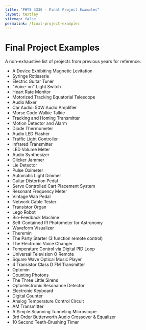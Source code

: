 ```yaml
---
title: "PHYS 3330 - Final Project Examples"
layout: textlay
sitemap: false
permalink: /final-project-examples
---
```


# Final Project Examples

A non-exhaustive list of projects from previous years for reference.

- A Device Exhibiting Magnetic Levitation
- Syringe Rotisserie
- Electric Guitar Tuner
- "Voice-on" Light Switch
- Heart Rate Monitor
- Motorized Tracking Equatorial Telescope
- Audio Mixer
- Car Audio: 50W Audio Amplifier
- Morse Code Walkie Talkie
- Tracking and Homing Transmitter
- Motion Detector and Alarm
- Diode Thermometer
- Audio LED Flasher
- Traffic Light Controller
- Infrared Transmitter
- LED Volume Meter
- Audio Synthesizer
- Clicker Jammer
- Lie Detector
- Pulse Oximeter
- Automatic Light Dimmer
- Guitar Distortion Pedal
- Servo Controlled Cart Placement System
- Resonant Frequency Meter
- Vintage Wah Pedal
- Network Cable Tester
- Transistor Organ
- Lego Robot
- Bio-Feedback Machine
- Self-Contained IR Photometer for Astronomy
- Waveform Visualizer
- Theremin
- The Party Starter (3 function remote control)
- The Electronic Voice Changer
- Temperature Control via Digital PID Loop
- Universal Television O  Remote
- Square Wave Optical Music Player
- 4 Transistor Class D FM Transmitter
- Optomin
- Counting Photons
- The Three Little Sirens
- Optoelectronic Resonance Detector
- Electronic Keyboard
- Digital Counter
- Analog Temperature Control Circuit
- AM Transmitter
- A Simple Scanning Tunneling Microscope
- 3rd Order Butterworth Audio Crossover & Equalizer
- 10 Second Teeth-Brushing Timer
